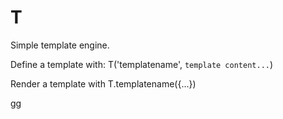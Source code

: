 # T

Simple template engine.

Define a template with: T('templatename', `template content...`)

Render a template with T.templatename({...})

gg
